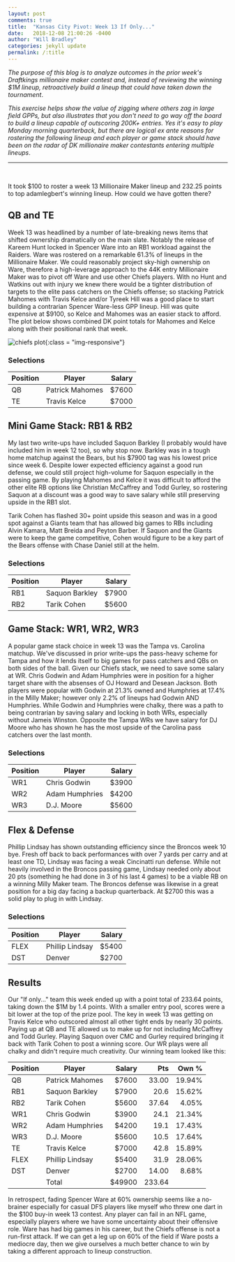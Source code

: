 ```yaml
---
layout: post
comments: true
title:  "Kansas City Pivot: Week 13 If Only..."
date:   2018-12-08 21:00:26 -0400
author: "Will Bradley"
categories: jekyll update
permalink: /:title
---
```


_The purpose of this blog is to analyze outcomes in the prior week's Draftkings millionaire maker contest and, instead of reviewing the winning $1M lineup, retroactively build a lineup that could have taken down the tournament_.  
 
_This exercise helps show the value of zigging where others zag in large field GPPs, but also illustrates that you don't need to go way off the board to build a lineup capable of outscoring 200K+ entries.  Yes it's easy to play Monday morning quarterback, but there are logical ex ante reasons for rostering the following lineup and each player or game stack should have been on the radar of DK millionaire maker contestants entering multiple lineups_.

***

<br/>

It took $100 to roster a week 13 Millionaire Maker lineup and 232.25 points to top adamlegbert's winning lineup.  How could we have gotten there? 

## QB and TE

Week 13 was headlined by a number of late-breaking news items that shifted ownership dramatically on the main slate.  Notably the release of Kareem Hunt locked in Spencer Ware into an RB1 workload against the Raiders. Ware was rostered on a remarkable 61.3% of lineups in the Millionaire Maker. We could reasonably project sky-high ownership on Ware, therefore a high-leverage approach to the 44K entry Millionaire Maker was to pivot off Ware and use other Chiefs players.  With no Hunt and Watkins out with injury we knew there would be a tighter distribution of targets to the elite pass catchers on the Chiefs offense; so stacking Patrick Mahomes with Travis Kelce and/or Tyreek Hill was a good place to start building a contrarian Spencer Ware-less GPP lineup.  Hill was quite expensive at $9100, so Kelce and Mahomes was an easier stack to afford.  The plot below shows combined DK point totals for Mahomes and Kelce along with their positional rank that week.  

![chiefs plot]({{site.baseurl}}/img/chiefs_plt.png){:class = "img-responsive"}

### Selections

| Position | Player      |  Salary |
|----------|-------------|--------:|
| QB |  Patrick Mahomes   | $7600 |
| TE |  Travis Kelce  | $7000 |

## Mini Game Stack: RB1 & RB2

My last two write-ups have included Saquon Barkley (I probably would have included him in week 12 too), so why stop now.  Barkley was in a tough home matchup against the Bears, but his $7900 tag was his lowest price since week 6.  Despite lower expected efficiency against a good run defense, we could still project high-volume for Saquon especially in the passing game.  By playing Mahomes and Kelce it was difficult to afford the other elite RB options like Christian McCaffrey and Todd Gurley, so rostering Saquon at a discount was a good way to save salary while still preserving upside in the RB1 slot.  

Tarik Cohen has flashed 30+ point upside this season and was in a good spot against a Giants team that has allowed big games to RBs including Alvin Kamara, Matt Breida and Peyton Barber.  If Saquon and the Giants were to keep the game competitive, Cohen would figure to be a key part of the Bears offense with Chase Daniel still at the helm.  

### Selections

| Position | Player      |  Salary |
|----------|-------------|--------:|
| RB1  |  Saquon Barkley     | $7900 |
| RB2 |  Tarik Cohen    | $5600 |

## Game Stack: WR1, WR2, WR3

A popular game stack choice in week 13 was the Tampa vs. Carolina matchup. We've discussed in prior write-ups the pass-heavy scheme for Tampa and how it lends itself to big games for pass catchers and QBs on both sides of the ball.  Given our Chiefs stack, we need to save some salary at WR.  Chris Godwin and Adam Humphries were in position for a higher target share with the absenses of OJ Howard and Desean Jackson.  Both players were popular with Godwin at 21.3% owned and Humphries at 17.4% in the Milly Maker; however only 2.2% of lineups had Godwin AND Humphries.  While Godwin and Humphries were chalky, there was a path to being contrarian by saving salary and locking in both WRs, especially without Jameis Winston.  Opposite the Tampa WRs we have salary for DJ Moore who has shown he has the most upside of the Carolina pass catchers over the last month.  

### Selections

| Position | Player      |  Salary |
|----------|-------------|--------:|
| WR1 |  Chris Godwin | $3900 |
| WR2 |  Adam Humphries   | $4200 |
| WR3 |  D.J. Moore    | $5600 |

## Flex & Defense

Phillip Lindsay has shown outstanding efficiency since the Broncos week 10 bye. Fresh off back to back performances with over 7 yards per carry and at least one TD, Lindsay was facing a weak Cincinatti run defense.  While not heavily involved in the Broncos passing game, Lindsay needed only about 20 pts (something he had done in 3 of his last 4 games) to be a viable RB on a winning Milly Maker team.  The Broncos defense was likewise in a great position for a big day facing a backup quarterback.  At $2700 this was a solid play to plug in with Lindsay. 

### Selections

| Position | Player      |  Salary |
|----------|-------------|--------:|
| FLEX |  Phillip Lindsay    | $5400 |
| DST |  Denver | $2700 |

## Results

Our "If only..." team this week ended up with a point total of 233.64 points, taking down the $1M by 1.4 points.  With a smaller entry pool, scores were a bit lower at the top of the prize pool. The key in week 13 was getting on Travis Kelce who outscored almost all other tight ends by nearly 30 points.  Paying up at QB and TE allowed us to make up for not including McCaffrey and Todd Gurley.  Playing Saquon over CMC and Gurley required bringing it back with Tarik Cohen to post a winning score.  Our WR plays were all chalky and didn't require much creativity.  Our winning team looked like this:

| Position | Player      |  Salary | Pts| Own %|
|----------|-------------|--------:|----:|-----:|
| QB |  Patrick Mahomes    | $7600 | 33.00 | 19.94% |
| RB1 |  Saquon Barkley    | $7900 | 20.6  | 15.62%  |
| RB2 |  Tarik Cohen | $5600 | 37.64 | 4.05% |
| WR1 |  Chris Godwin | $3900 | 24.1 | 21.34% |
| WR2 |  Adam Humphries   | $4200 | 19.1 | 17.43% |
| WR3 |  D.J. Moore    | $5600 | 10.5 | 17.64% |
| TE |  Travis Kelce    | $7000 | 42.8 | 15.89% |
| FLEX  | Phillip Lindsay  | $5400 | 31.9 | 28.06% |
| DST |  Denver | $2700 | 14.00 | 8.68% |
|     | Total       | $49900 | 233.64 | |

In retrospect, fading Spencer Ware at 60% ownership seems like a no-brainer especially for casual DFS players like myself who threw one dart in the $100 buy-in week 13 contest.  Any player can fail in an NFL game, especially players where we have some uncertainty about their offensive role.  Ware has had big games in his career, but the Chiefs offense is not a run-first attack. If we can get a leg up on 60% of the field if Ware posts a mediocre day, then we give ourselves a much better chance to win by taking a different approach to lineup construction. 
